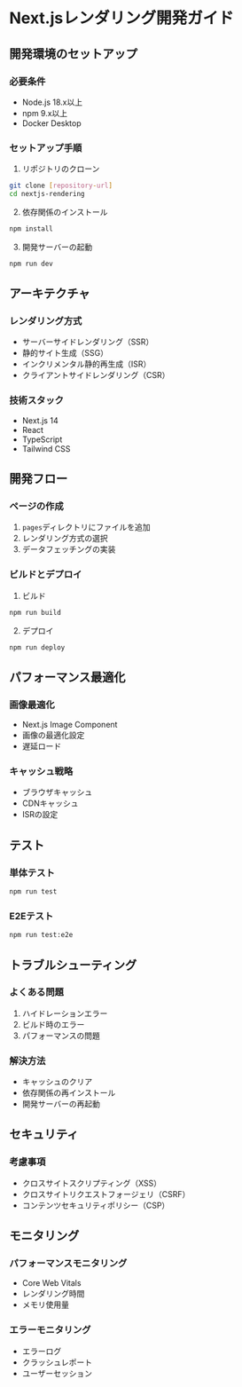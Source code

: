 # Next.jsレンダリング開発ガイド

## 開発環境のセットアップ

### 必要条件
- Node.js 18.x以上
- npm 9.x以上
- Docker Desktop

### セットアップ手順
1. リポジトリのクローン
```bash
git clone [repository-url]
cd nextjs-rendering
```

2. 依存関係のインストール
```bash
npm install
```

3. 開発サーバーの起動
```bash
npm run dev
```

## アーキテクチャ

### レンダリング方式
- サーバーサイドレンダリング（SSR）
- 静的サイト生成（SSG）
- インクリメンタル静的再生成（ISR）
- クライアントサイドレンダリング（CSR）

### 技術スタック
- Next.js 14
- React
- TypeScript
- Tailwind CSS

## 開発フロー

### ページの作成
1. `pages`ディレクトリにファイルを追加
2. レンダリング方式の選択
3. データフェッチングの実装

### ビルドとデプロイ
1. ビルド
```bash
npm run build
```

2. デプロイ
```bash
npm run deploy
```

## パフォーマンス最適化

### 画像最適化
- Next.js Image Component
- 画像の最適化設定
- 遅延ロード

### キャッシュ戦略
- ブラウザキャッシュ
- CDNキャッシュ
- ISRの設定

## テスト

### 単体テスト
```bash
npm run test
```

### E2Eテスト
```bash
npm run test:e2e
```

## トラブルシューティング

### よくある問題
1. ハイドレーションエラー
2. ビルド時のエラー
3. パフォーマンスの問題

### 解決方法
- キャッシュのクリア
- 依存関係の再インストール
- 開発サーバーの再起動

## セキュリティ

### 考慮事項
- クロスサイトスクリプティング（XSS）
- クロスサイトリクエストフォージェリ（CSRF）
- コンテンツセキュリティポリシー（CSP）

## モニタリング

### パフォーマンスモニタリング
- Core Web Vitals
- レンダリング時間
- メモリ使用量

### エラーモニタリング
- エラーログ
- クラッシュレポート
- ユーザーセッション 
